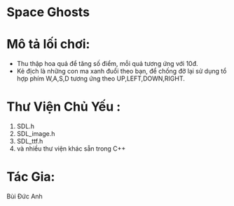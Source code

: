 # Space Ghosts
# Mô tả lối chơi:
- Thu thập hoa quả để tăng số điểm, mỗi quả tương ứng với 10đ.
- Kẻ địch là những con ma xanh đuổi theo bạn, để chống đỡ lại sử dụng tổ hợp phím W,A,S,D tương ứng theo UP,LEFT,DOWN,RIGHT.
# Thư Viện Chủ Yếu :
1. SDL.h
2. SDL_image.h
3. SDL_ttf.h
4. và nhiều thư viện khác sẵn trong C++
# Tác Gia:
Bùi Đức Anh
